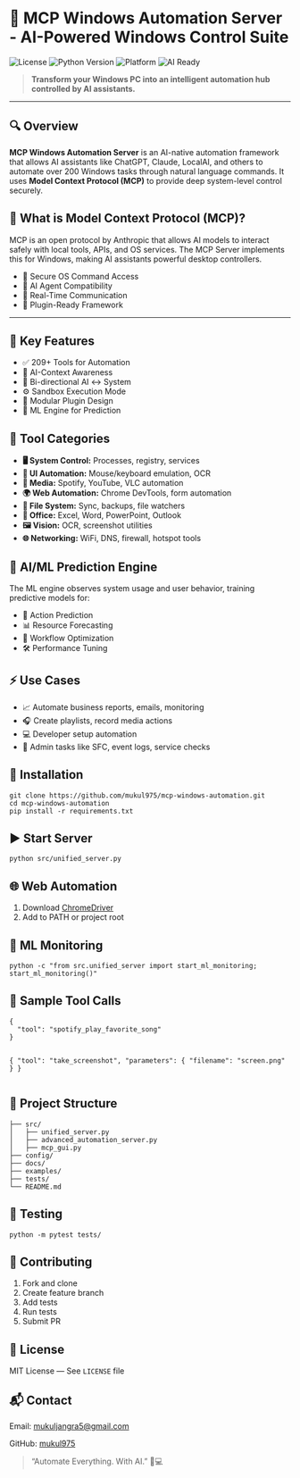 <!DOCTYPE html>
<html lang="en">
<head>
  <meta charset="UTF-8" />
  <meta name="viewport" content="width=device-width, initial-scale=1.0"/>
  <meta name="author" content="mukul975" />
  <meta name="description" content="MCP Windows Automation Server - AI-powered, assistant-controlled automation framework for Windows 10/11 using Model Context Protocol (MCP)." />
  <meta name="keywords" content="AI automation, Windows automation, MCP protocol, ChatGPT assistant, Claude integration, LocalAI tools, OS control, Python automation, system assistant" />
 
</head>
<body>

<h1>🚀 MCP Windows Automation Server - AI-Powered Windows Control Suite</h1>

<div class="badge">
  <img src="https://img.shields.io/github/license/mukul975/mcp-windows-automation" alt="License" />
  <img src="https://img.shields.io/badge/Python-3.10%2B-blue" alt="Python Version" />
  <img src="https://img.shields.io/badge/Platform-Windows%2010%2F11-lightgrey" alt="Platform" />
  <img src="https://img.shields.io/badge/AI-Assistant%20Ready-brightgreen" alt="AI Ready" />
</div>

<blockquote>
  <strong>Transform your Windows PC into an intelligent automation hub controlled by AI assistants.</strong>
</blockquote>

<hr/>

<h2>🔍 Overview</h2>
<p>
  <strong>MCP Windows Automation Server</strong> is an AI-native automation framework that allows AI assistants like ChatGPT, Claude, LocalAI, and others to automate over 200 Windows tasks through natural language commands. It uses <strong>Model Context Protocol (MCP)</strong> to provide deep system-level control securely.
</p>

<h2>🤖 What is Model Context Protocol (MCP)?</h2>
<p>
  MCP is an open protocol by Anthropic that allows AI models to interact safely with local tools, APIs, and OS services. The MCP Server implements this for Windows, making AI assistants powerful desktop controllers.
</p>

<ul>
  <li>🔐 Secure OS Command Access</li>
  <li>🧠 AI Agent Compatibility</li>
  <li>🔄 Real-Time Communication</li>
  <li>🔧 Plugin-Ready Framework</li>
</ul>

<hr/>

<h2>🌟 Key Features</h2>
<ul>
  <li>✅ 209+ Tools for Automation</li>
  <li>🧠 AI-Context Awareness</li>
  <li>🔁 Bi-directional AI ↔️ System</li>
  <li>⚙️ Sandbox Execution Mode</li>
  <li>🧱 Modular Plugin Design</li>
  <li>🧪 ML Engine for Prediction</li>
</ul>

<h2>🧭 Tool Categories</h2>
<ul>
  <li><strong>🖥️ System Control:</strong> Processes, registry, services</li>
  <li><strong>🧰 UI Automation:</strong> Mouse/keyboard emulation, OCR</li>
  <li><strong>🎵 Media:</strong> Spotify, YouTube, VLC automation</li>
  <li><strong>🌍 Web Automation:</strong> Chrome DevTools, form automation</li>
  <li><strong>📂 File System:</strong> Sync, backups, file watchers</li>
  <li><strong>📑 Office:</strong> Excel, Word, PowerPoint, Outlook</li>
  <li><strong>🖼️ Vision:</strong> OCR, screenshot utilities</li>
  <li><strong>🌐 Networking:</strong> WiFi, DNS, firewall, hotspot tools</li>
</ul>

<h2>🧠 AI/ML Prediction Engine</h2>
<p>
  The ML engine observes system usage and user behavior, training predictive models for:
</p>
<ul>
  <li>🔮 Action Prediction</li>
  <li>📊 Resource Forecasting</li>
  <li>🎯 Workflow Optimization</li>
  <li>🛠️ Performance Tuning</li>
</ul>

<h2>⚡ Use Cases</h2>
<ul>
  <li>📈 Automate business reports, emails, monitoring</li>
  <li>🎧 Create playlists, record media actions</li>
  <li>💻 Developer setup automation</li>
  <li>🔧 Admin tasks like SFC, event logs, service checks</li>
</ul>

<h2>🚀 Installation</h2>
<pre><code>git clone https://github.com/mukul975/mcp-windows-automation.git
cd mcp-windows-automation
pip install -r requirements.txt</code></pre>

<h2>▶️ Start Server</h2>
<pre><code>python src/unified_server.py</code></pre>

<h2>🌐 Web Automation</h2>
<ol>
  <li>Download <a href="https://chromedriver.chromium.org/" target="_blank">ChromeDriver</a></li>
  <li>Add to PATH or project root</li>
</ol>

<h2>🧠 ML Monitoring</h2>
<pre><code>python -c "from src.unified_server import start_ml_monitoring; start_ml_monitoring()"</code></pre>

<h2>🧪 Sample Tool Calls</h2>
<pre><code>{
  "tool": "spotify_play_favorite_song"
}

{
  "tool": "take_screenshot",
  "parameters": { "filename": "screen.png" }
}</code></pre>

<h2>📁 Project Structure</h2>
<pre><code>├── src/
│   ├── unified_server.py
│   ├── advanced_automation_server.py
│   ├── mcp_gui.py
├── config/
├── docs/
├── examples/
├── tests/
└── README.md</code></pre>

<h2>🧪 Testing</h2>
<pre><code>python -m pytest tests/</code></pre>

<h2>🤝 Contributing</h2>
<ol>
  <li>Fork and clone</li>
  <li>Create feature branch</li>
  <li>Add tests</li>
  <li>Run tests</li>
  <li>Submit PR</li>
</ol>

<h2>📜 License</h2>
<p>
  MIT License — See <code>LICENSE</code> file
</p>

<h2>📬 Contact</h2>
<p>Email: <a href="mailto:mukuljangra5@gmail.com">mukuljangra5@gmail.com</a></p>
<p>GitHub: <a href="https://github.com/mukul975" target="_blank">mukul975</a></p>

<blockquote>
  “Automate Everything. With AI.” 🧠💻
</blockquote>

</body>
</html>
